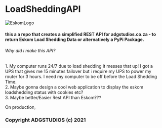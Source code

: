 # LoadSheddingAPI

![EskomLogo](https://www.bloemfonteincourant.co.za/wp-content/uploads/2017/02/Eskom-Logo.jpg)

#### this a a repo that creates a simplified REST API for adgstudios.co.za - to return Eskom Load Shedding Data or alternatively a PyPi Package.

###### Why did i make this API?
<p>
  1. My computer runs 24/7 due to load shedding it messes that up! I got a UPS that gives me 15 minutes failover but i require my UPS to power my router for 3 hours. I need my computer to be off before the Load Shedding Time.
  <br>
  2. Maybe gonna design a cool web application to display the eskom loadshedding status with cookies etc?
  <br>
  3. Maybe better/Easier Rest API than Eskom???
</p>

<p>
On production, 
</p>


### Copyright ADGSTUDIOS (c) 2021

